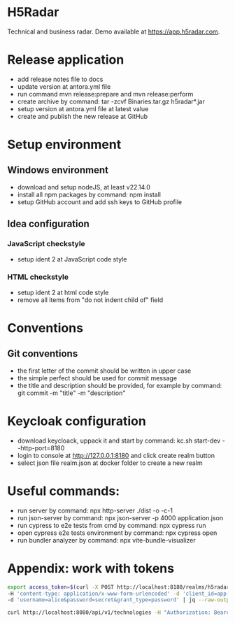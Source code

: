 # H5Radar
Technical and business radar. Demo available at https://app.h5radar.com. 

# Release application
* add release notes file to docs
* update version at antora.yml file
* run command mvn release:prepare and mvn release:perform
* create archive by command: tar -zcvf Binaries.tar.gz h5radar*.jar
* setup version at antora.yml file at latest value
* create and publish the new release at GitHub

# Setup environment
## Windows environment
* download and setup nodeJS, at least v22.14.0
* install all npm packages by command: npm install
* setup GitHub account and add ssh keys to GitHub profile

## Idea configuration
### JavaScript checkstyle
* setup ident 2 at JavaScript code style

### HTML checkstyle
* setup ident 2 at html code style
* remove all items from "do not indent child of" field

# Conventions
## Git conventions
* the first letter of the commit should be written in upper case
* the simple perfect should be used for commit message
* the title and description should be provided, for example by command: git commit -m "title" -m "description"

# Keycloak configuration
* download keycloack, uppack it and start by command: kc.sh start-dev --http-port=8180
* login to console at http://127.0.0.1:8180 and click create realm button
* select json file realm.json at docker folder to create a new realm

# Useful commands:
* run server by command: npx http-server ./dist -o -c-1
* run json-server by command: npx json-server -p 4000 application.json
* run cypress to e2e tests from cmd by command: npx cypress run
* open cypress e2e tests environment by command: npx cypress open
* run bundler analyzer by command: npx vite-bundle-visualizer

# Appendix: work with tokens
```bash
export access_token=$(curl -X POST http://localhost:8180/realms/h5radar/protocol/openid-connect/token \
-H 'content-type: application/x-www-form-urlencoded' -d 'client_id=app-ui' \
-d 'username=alice&password=secret&grant_type=password' | jq --raw-output '.access_token' )
  ```

```bash
curl http://localhost:8080/api/v1/technologies -H "Authorization: Bearer "$access_token
```
